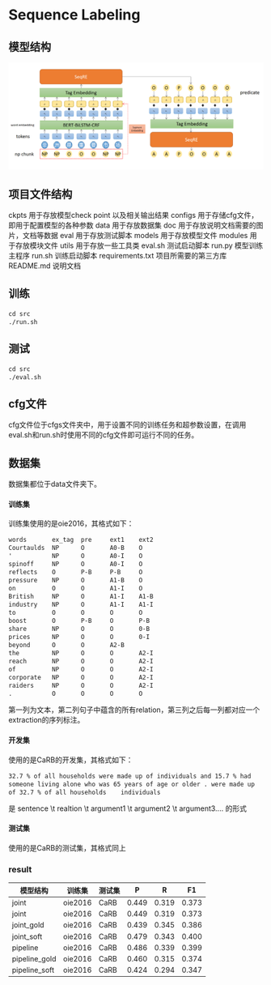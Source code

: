 # Sequence Labeling
## 模型结构
![模型结构](doc/img/structure_of_seqie.png)

## 项目文件结构
ckpts 用于存放模型check point 以及相关输出结果
configs 用于存储cfg文件，即用于配置模型的各种参数
data 用于存放数据集
doc 用于存放说明文档需要的图片，文档等数据
eval 用于存放测试脚本
models 用于存放模型文件
modules 用于存放模块文件
utils 用于存放一些工具类
eval.sh 测试启动脚本
run.py 模型训练主程序
run.sh 训练启动脚本
requirements.txt 项目所需要的第三方库
README.md 说明文档
## 训练
```
cd src
./run.sh
```

## 测试

```
cd src
./eval.sh
```

## cfg文件

cfg文件位于cfgs文件夹中，用于设置不同的训练任务和超参数设置，在调用eval.sh和run.sh时使用不同的cfg文件即可运行不同的任务。

## 数据集
数据集都位于data文件夹下。

#### 训练集
训练集使用的是oie2016，其格式如下：
```
words       ex_tag  pre     ext1    ext2
Courtaulds  NP      O       A0-B    O
'           NP      O       A0-I    O
spinoff     NP      O       A0-I    O
reflects    O       P-B     P-B     O
pressure    NP      O       A1-B    O
on          O       O       A1-I    O
British     NP      O       A1-I    A1-B
industry    NP      O       A1-I    A1-I
to          O       O       O       O
boost       O       P-B     O       P-B
share       NP      O       O       0-B
prices      NP      O       O       0-I
beyond      O       O       A2-B
the         NP      O       O       A2-I
reach       NP      O       O       A2-I
of          NP      O       O       A2-I
corporate   NP      O       O       A2-I
raiders     NP      O       O       A2-I
.           O       O       O       O
```
第一列为文本，第二列句子中蕴含的所有relation，第三列之后每一列都对应一个extraction的序列标注。

#### 开发集
使用的是CaRB的开发集，其格式如下：
```
32.7 % of all households were made up of individuals and 15.7 % had someone living alone who was 65 years of age or older .	were made up of	32.7 % of all households	individuals
```
是 sentence \t realtion \t argument1 \t argument2 \t argument3.... 的形式
#### 测试集
使用的是CaRB的测试集，其格式同上

### result

|   模型结构 | 训练集    | 测试集 | P | R | F1|
|   ----    | ----      | ---- | ---- | ---- | ----|
|   joint   | oie2016   | CaRB | 0.449 | 0.319 | 0.373|
|   joint   | oie2016   | CaRB | 0.449 | 0.319 | 0.373|
|joint_gold|oie2016|CaRB|0.439|0.345|0.386|
|joint_soft|oie2016|CaRB|0.479|0.343|0.400|
|pipeline|oie2016|CaRB|0.486|0.339|0.399|
|pipeline_gold|oie2016|CaRB|0.460|0.315|0.374|
|pipeline_soft|oie2016|CaRB|0.424|0.294|0.347|	
